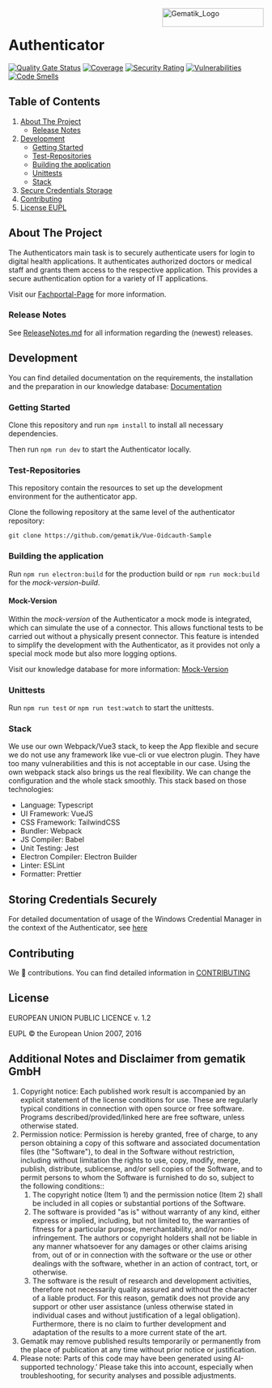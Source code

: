<img src="https://raw.githubusercontent.com/gematik/app-Authenticator/master/docs/Gematik_Logo_Flag.png" alt="Gematik_Logo" width="200" height="37" align="right"> <br>

# Authenticator

[![Quality Gate Status](https://sonar.prod.ccs.gematik.solutions/api/project_badges/measure?project=authenticator&metric=alert_status&token=7b83ef28f0010bcf42e4223406311573dad4aca5)](https://sonar.prod.ccs.gematik.solutions/dashboard?id=authenticator)
[![Coverage](https://sonar.prod.ccs.gematik.solutions/api/project_badges/measure?project=authenticator&metric=coverage&token=7b83ef28f0010bcf42e4223406311573dad4aca5)](https://sonar.prod.ccs.gematik.solutions/dashboard?id=authenticator)
[![Security Rating](https://sonar.prod.ccs.gematik.solutions/api/project_badges/measure?project=authenticator&metric=security_rating&token=7b83ef28f0010bcf42e4223406311573dad4aca5)](https://sonar.prod.ccs.gematik.solutions/dashboard?id=authenticator)
[![Vulnerabilities](https://sonar.prod.ccs.gematik.solutions/api/project_badges/measure?project=authenticator&metric=vulnerabilities&token=7b83ef28f0010bcf42e4223406311573dad4aca5)](https://sonar.prod.ccs.gematik.solutions/dashboard?id=authenticator)
[![Code Smells](https://sonar.prod.ccs.gematik.solutions/api/project_badges/measure?project=authenticator&metric=code_smells&token=7b83ef28f0010bcf42e4223406311573dad4aca5)](https://sonar.prod.ccs.gematik.solutions/dashboard?id=authenticator)

## Table of Contents

1. [About The Project](#about-the-project)
    - [Release Notes](#release-notes)
2. [Development](#development)
    - [Getting Started](#getting-started)
    - [Test-Repositories](#test-repositories)
    - [Building the application](#building-the-application)
    - [Unittests](#unittests)
    - [Stack](#stack)
3. [Secure Credentials Storage](#storing-credentials-securely)
4. [Contributing](#contributing)
5. [License EUPL](#license-eupl)

## About The Project

The Authenticators main task is to securely authenticate users for login to digital health applications. It
authenticates authorized
doctors or medical staff and grants them access to the respective application. This provides a secure authentication
option for a variety of IT applications.

Visit our [Fachportal-Page](https://fachportal.gematik.de/hersteller-anbieter/komponenten-dienste/authenticator) for
more information.

### Release Notes

See [ReleaseNotes.md](./ReleaseNotes.md) for all information regarding the (newest) releases.

## Development

You can find detailed documentation on the requirements, the installation and the preparation in our knowledge
database: [Documentation](https://wiki.gematik.de/x/4jxCH)

### Getting Started

Clone this repository and run `npm install` to install all necessary dependencies.

Then run  `npm run dev` to start the Authenticator locally.

### Test-Repositories

This repository contain the resources to set up the development environment for the authenticator app.

Clone the following repository at the same level of the authenticator repository:

`git clone https://github.com/gematik/Vue-Oidcauth-Sample`

### Building the application

Run `npm run electron:build` for the production build or `npm run mock:build` for the *mock-version-build*.

#### Mock-Version

Within the *mock-version* of the Authenticator a mock mode is integrated, which can simulate the use of a connector.
This allows functional tests to be carried out without a
physically present connector. This feature is intended to simplify the development with the Authenticator, as it
provides not only a special mock mode but also more logging options.

Visit our knowledge database for more information: [Mock-Version](https://wiki.gematik.de/x/cRqdHQ)

### Unittests

Run `npm run test` or `npm run test:watch` to start the unittests.

### Stack

We use our own Webpack/Vue3 stack, to keep the App flexible and secure we do not use any framework like vue-cli or
vue electron plugin. They have too many vulnerabilities and this is not acceptable in our case.
Using the own webpack stack also brings us the real flexibility. We can change the configuration and the whole
stack smoothly.
This stack based on those technologies:

* Language: Typescript
* UI Framework: VueJS
* CSS Framework: TailwindCSS
* Bundler: Webpack
* JS Compiler: Babel
* Unit Testing: Jest
* Electron Compiler:  Electron Builder
* Linter: ESLint
* Formatter: Prettier

## Storing Credentials Securely

For detailed documentation of usage of the Windows Credential Manager in the context of the Authenticator,
see [here](credential-management/README.md)

## Contributing

We 💖 contributions. You can find detailed information in [CONTRIBUTING](.github/CONTRIBUTING.md)

## License

EUROPEAN UNION PUBLIC LICENCE v. 1.2

EUPL © the European Union 2007, 2016

## Additional Notes and Disclaimer from gematik GmbH

1. Copyright notice: Each published work result is accompanied by an explicit statement of the license conditions for
   use. These are regularly typical conditions in connection with open source or free software. Programs
   described/provided/linked here are free software, unless otherwise stated.
2. Permission notice: Permission is hereby granted, free of charge, to any person obtaining a copy of this software and
   associated documentation files (the "Software"), to deal in the Software without restriction, including without
   limitation the rights to use, copy, modify, merge, publish, distribute, sublicense, and/or sell copies of the
   Software, and to permit persons to whom the Software is furnished to do so, subject to the following conditions::
    1. The copyright notice (Item 1) and the permission notice (Item 2) shall be included in all copies or substantial
       portions of the Software.
    2. The software is provided "as is" without warranty of any kind, either express or implied, including, but not
       limited to, the warranties of fitness for a particular purpose, merchantability, and/or non-infringement. The
       authors or copyright holders shall not be liable in any manner whatsoever for any damages or other claims arising
       from, out of or in connection with the software or the use or other dealings with the software, whether in an
       action of contract, tort, or otherwise.
    3. The software is the result of research and development activities, therefore not necessarily quality assured and
       without the character of a liable product. For this reason, gematik does not provide any support or other user
       assistance (unless otherwise stated in individual cases and without justification of a legal obligation).
       Furthermore, there is no claim to further development and adaptation of the results to a more current state of
       the art.
3. Gematik may remove published results temporarily or permanently from the place of publication at any time without
   prior notice or justification.
4. Please note: Parts of this code may have been generated using AI-supported technology.’ Please take this into
   account, especially when troubleshooting, for security analyses and possible adjustments.

